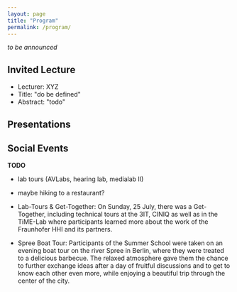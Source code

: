 ```yaml
---
layout: page
title: "Program"
permalink: /program/
---
```

_to be announced_

## Invited Lecture

* Lecturer: XYZ
* Title: "do be defined"
* Abstract: "todo"

## Presentations

## Social Events
**TODO**
* lab tours (AVLabs, hearing lab, medialab II)
* maybe hiking to a restaurant?

* Lab-Tours & Get-Together: On Sunday, 25 July, there was a Get-Together, including technical tours at the 3IT, CINIQ as well as in the TiME-Lab where participants learned more about the work of the Fraunhofer HHI and its partners.

* Spree Boat Tour: Participants of the Summer School were taken on an evening boat tour on the river Spree in Berlin, where they were treated to a delicious barbecue. The relaxed atmosphere gave them the chance to further exchange ideas after a day of fruitful discussions and to get to know each other even more, while enjoying a beautiful trip through the center of the city.